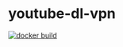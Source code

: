 # youtube-dl-vpn

[![docker build](https://github.com/infanf/youtube-dl-vpn/actions/workflows/ytdl.yml/badge.svg)](https://github.com/infanf/youtube-dl-vpn/actions/workflows/ytdl.yml)